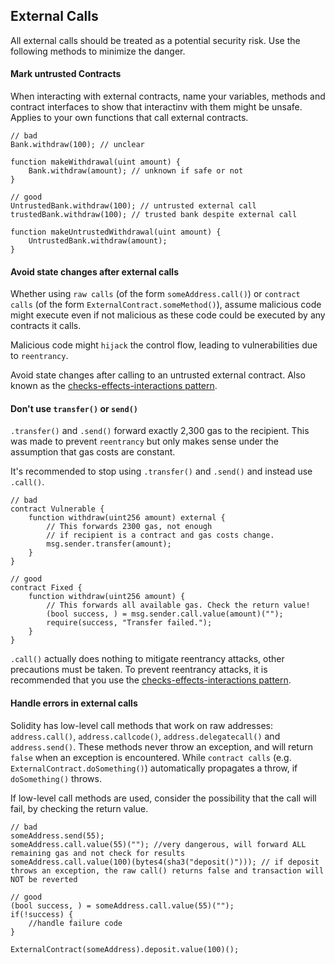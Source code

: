 ## External Calls
All external calls should be treated as a potential security risk. Use the following methods to minimize the danger.

#### Mark untrusted Contracts
When interacting with external contracts, name your variables, methods and contract interfaces to show that interactinv with them might be unsafe. Applies to your own functions that call external contracts.

```sol
// bad
Bank.withdraw(100); // unclear

function makeWithdrawal(uint amount) {
	Bank.withdraw(amount); // unknown if safe or not
}

// good
UntrustedBank.withdraw(100); // untrusted external call
trustedBank.withdraw(100); // trusted bank despite external call

function makeUntrustedWithdrawal(uint amount) {
	UntrustedBank.withdraw(amount);
}
```

#### Avoid state changes after external calls
Whether using `raw calls` (of the form `someAddress.call()`) or `contract calls` (of the form `ExternalContract.someMethod()`), assume malicious code might execute even if not malicious as these code could be executed by any contracts it calls. 

Malicious code might `hijack` the control flow, leading to vulnerabilities due to `reentrancy`.

Avoid state changes after calling to an untrusted external contract. Also known as the [checks-effects-interactions pattern](http://solidity.readthedocs.io/en/develop/security-considerations.html?highlight=check%20effects#use-the-checks-effects-interactions-pattern).

#### Don't use `transfer()` or `send()`
`.transfer()` and `.send()` forward exactly 2,300 gas to the recipient. This was made to prevent `reentrancy` but only makes sense under the assumption that gas costs are constant.

It's recommended to stop using `.transfer()` and `.send()` and instead use `.call()`.

```sol
// bad
contract Vulnerable {
	function withdraw(uint256 amount) external {
		// This forwards 2300 gas, not enough 
		// if recipient is a contract and gas costs change.
		msg.sender.transfer(amount);
	}
}

// good
contract Fixed {
	function withdraw(uint256 amount) {
		// This forwards all available gas. Check the return value!
		(bool success, ) = msg.sender.call.value(amount)("");
		require(success, "Transfer failed.");
	}
}
```
`.call()` actually does nothing to mitigate reentrancy attacks, other precautions must be taken.
To prevent reentrancy attacks, it is recommended that you use the [checks-effects-interactions pattern](https://solidity.readthedocs.io/en/develop/security-considerations.html?highlight=check%20effects#use-the-checks-effects-interactions-pattern).

#### Handle errors in external calls
Solidity has low-level call methods that work on raw addresses: `address.call()`, `address.callcode()`, `address.delegatecall()` and `address.send()`. These methods never throw an exception, and will return `false` when an exception is encountered. While `contract calls` (e.g. `ExternalContract.doSomething()`) automatically propagates a throw, if `doSomething()` throws.

If low-level call methods are used, consider the possibility that the call will fail, by checking the return value.

```sol
// bad
someAddress.send(55);
someAddress.call.value(55)(""); //very dangerous, will forward ALL remaining gas and not check for results
someAddress.call.value(100)(bytes4(sha3("deposit()"))); // if deposit throws an exception, the raw call() returns false and transaction will NOT be reverted

// good
(bool success, ) = someAddress.call.value(55)("");
if(!success) {
	//handle failure code
}

ExternalContract(someAddress).deposit.value(100)();
```